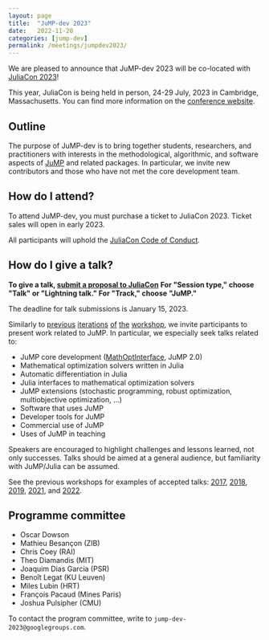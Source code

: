 ```yaml
---
layout: page
title:  "JuMP-dev 2023"
date:   2022-11-20
categories: [jump-dev]
permalink: /meetings/jumpdev2023/
---
```


We are pleased to announce that JuMP-dev 2023 will be co-located with
[JuliaCon 2023](https://juliacon.org/2023)!

This year, JuliaCon is being held in person, 24-29 July, 2023 in Cambridge, Massachusetts.
You can find more information on the [conference website](https://juliacon.org/2023/).

## Outline

The purpose of JuMP-dev is to bring together students, researchers, and
practitioners with interests in the methodological, algorithmic, and software aspects of
[JuMP](https://github.com/jump-dev/JuMP.jl) and related packages. In particular,
we invite new contributors and those who have not met the core development team.

## How do I attend?

To attend JuMP-dev, you must purchase a ticket to JuliaCon 2023. Ticket sales
will open in early 2023.

All participants will uphold the [JuliaCon Code of Conduct](https://juliacon.org/2023/coc/).

## How do I give a talk?

**To give a talk, [submit a proposal to JuliaCon](https://pretalx.com/juliacon2023/cfp)**
**For "Session type," choose "Talk" or "Lightning talk." For "Track," choose**
**"JuMP."**

The deadline for talk submissions is January 15, 2023.

Similarly to [previous](/meetings/mit2017) [iterations](/meetings/bordeaux2018)
[of](/meetings/santiago2019) [the](/meetings/juliacon2021) [workshop](/meetings/juliacon2022),
we invite participants to present work related to JuMP. In particular, we
especially seek talks related to:

- JuMP core development ([MathOptInterface](https://github.com/JuliaOpt/MathOptInterface.jl), JuMP 2.0)
- Mathematical optimization solvers written in Julia
- Automatic differentiation in Julia
- Julia interfaces to mathematical optimization solvers
- JuMP extensions (stochastic programming, robust optimization, multiobjective optimization, ...)
- Software that uses JuMP
- Developer tools for JuMP
- Commercial use of JuMP
- Uses of JuMP in teaching

Speakers are encouraged to highlight challenges and lessons learned, not only
successes. Talks should be aimed at a general audience, but familiarity with
JuMP/Julia can be assumed.

See the previous workshops for examples of accepted talks: [2017](/meetings/mit2017/),
[2018](/meetings/bordeaux2018/), [2019](/meetings/santiago2019),
[2021](/meetings/juliacon2021), and [2022](/meetings/juliacon2022).

## Programme committee

 * Oscar Dowson
 * Mathieu Besançon (ZIB)
 * Chris Coey (RAI)
 * Theo Diamandis (MIT)
 * Joaquim Dias Garcia (PSR)
 * Benoît Legat (KU Leuven)
 * Miles Lubin (HRT)
 * François Pacaud (Mines Paris)
 * Joshua Pulsipher (CMU)

To contact the program committee, write to `jump-dev-2023@googlegroups.com`.
